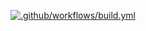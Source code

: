 [![.github/workflows/build.yml](https://github.com/ChinmayMahajan123456789/build-job/actions/workflows/build.yml/badge.svg)](https://github.com/ChinmayMahajan123456789/build-job/actions/workflows/build.yml)
